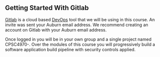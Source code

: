 ## Getting Started With Gitlab

[Gitlab](https://about.gitlab.com/) is a cloud based [DevOps](https://en.wikipedia.org/wiki/DevOps) tool that we will be using in this
course. An invite was sent your Auburn email address.  We recommend creating an account on Gitlab with your Auburn email address.

Once logged in you will be in your own group and a single project named CPSC4970-<username>.  Over the modules of this course you will progressively build a software application build pipeline with security controls applied.




